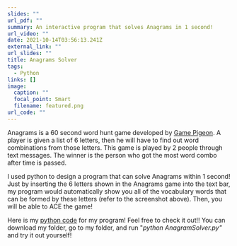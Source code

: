 ```yaml
---
slides: ""
url_pdf: ""
summary: An interactive program that solves Anagrams in 1 second!
url_video: ""
date: 2021-10-14T03:56:13.241Z
external_link: ""
url_slides: ""
title: Anagrams Solver
tags:
  - Python
links: []
image:
  caption: ""
  focal_point: Smart
  filename: featured.png
url_code: ""
---
```

Anagrams is a 60 second word hunt game developed by [Game Pigeon](http://gamepigeonapp.com/). A player is given a list of 6 letters, then he will have to find out word combinations from those letters. This game is played by 2 people through text messages. The winner is the person who got the most word combo after time is passed.

I used python to design a program that can solve Anagrams within 1 second! Just by inserting the 6 letters shown in the Anagrams game into the text bar, my program would automatically show you all of the vocabulary words that can be formed by these letters (refer to the screenshot above). Then, you will be able to ACE the game!

Here is my [python code](https://github.com/tinghanlin/anagram-solver) for my program! Feel free to check it out!! You can download my folder, go to my folder, and run  "*python AnagramSolver.py"*  and try it out yourself!